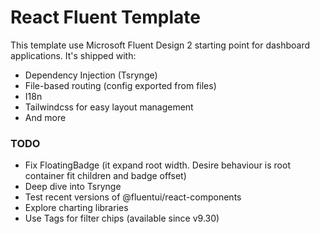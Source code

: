 # React Fluent Template

This template use Microsoft Fluent Design 2 starting point for dashboard applications. It's shipped with:

- Dependency Injection (Tsrynge)
- File-based routing (config exported from files)
- I18n
- Tailwindcss for easy layout management
- And more

### TODO

- Fix FloatingBadge (it expand root width. Desire behaviour is root container fit children and badge offset)
- Deep dive into Tsrynge
- Test recent versions of @fluentui/react-components
- Explore charting libraries
- Use Tags for filter chips (available since v9.30)
